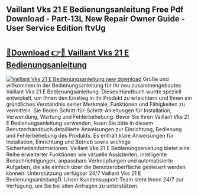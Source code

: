 ## Vaillant Vks 21 E Bedienungsanleitung Free Pdf Download - Part-13L New Repair Owner Guide - User Service Edition ftvUg

# <h2><a href="http://df3214d.blite.top/?on=Vaillant+Vks+21+E+Bedienungsanleitung">🔗Download 👉🔴 Vaillant Vks 21 E Bedienungsanleitung</a></h2>

[![Vaillant Vks 21 E Bedienungsanleitung new download](https://i.imgur.com/lujVjoI.png)](http://df3214d.blite.top/?on=Vaillant+Vks+21+E+Bedienungsanleitung)
Grüße und willkommen in der Bedienungsanleitung für Ihr neu zusammengebautes Vaillant Vks 21 E Bedienungsanleitung. Dieses Handbuch wurde speziell entwickelt, um Ihnen den Einstieg in Ihr Produkt zu erleichtern und Ihnen ein gründliches Verständnis seiner Merkmale, Funktionen und Fähigkeiten zu vermitteln. Sie finden Schritt-für-Schritt-Anleitungen für Installation, Verwendung, Wartung und Fehlerbehebung. Bevor Sie Ihren Vaillant Vks 21 E Bedienungsanleitung verwenden, lesen Sie bitte in diesem Benutzerhandbuch detaillierte Anweisungen zur Einrichtung, Bedienung und Fehlerbehebung des Produkts. Es enthält klare Anweisungen für Installation, Einrichtung und Betrieb sowie wichtige Sicherheitsinformationen. Vaillant Vks 21 E Bedienungsanleitung bietet eine Reihe erweiterter Funktionen wie virtuelle Assistenten, intelligente Benachrichtigungen, anpassbare Verknüpfungen und automatisierte Aufgaben, die alle einfach über die Benutzeroberfläche gesteuert werden können. Unterstützung verfügbar 24/7 Vaillant Vks 21 E BedienungsanleitungD. Unser Kundensupport-Team steht Ihnen 24/7 zur Verfügung, um Sie bei allen Anfragen zu unterstützen.
